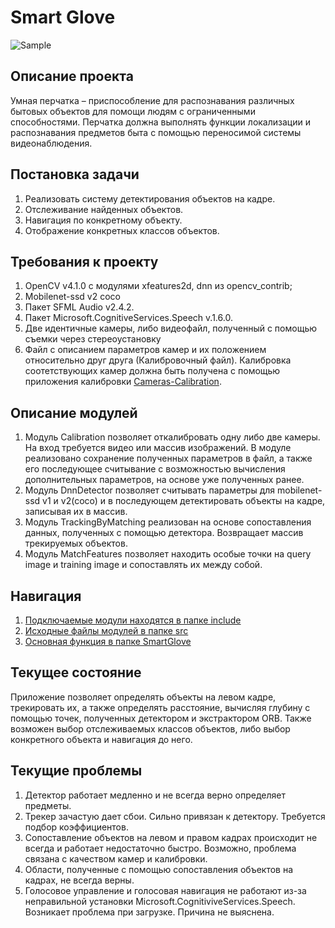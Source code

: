 # Smart Glove

![Sample](data/gif/sample.gif)

## Описание проекта

Умная перчатка – приспособление для распознавания различных бытовых объектов для помощи людям с ограниченными способностями. Перчатка должна выполнять функции локализации и распознавания предметов быта с помощью переносимой системы видеонаблюдения.

## Постановка задачи

1. Реализовать систему детектирования объектов на кадре.
2. Отслеживание найденных объектов.
3. Навигация по конкретному объекту. 
4. Отображение конкретных классов объектов.

## Требования к проекту

1. OpenCV v4.1.0 с модулями xfeatures2d, dnn из opencv_contrib;
2. Mobilenet-ssd v2 coco
2. Пакет SFML Audio v2.4.2.
3. Пакет Microsoft.CognitiveServices.Speech v.1.6.0.
4. Две идентичные камеры, либо видеофайл, полученный с помощью съемки через стереоустановку
5. Файл с описанием параметров камер и их положением относительно друг друга (Калибровочный файл). Калибровка соотетствующих камер должна быть получена с помощью приложения калибровки [Cameras-Calibration](https://github.com/golubevdmi/Cameras-calibration).
  
## Описание модулей

1. Модуль Calibration позволяет откалибровать одну либо две камеры. На вход требуется видео или массив изображений. В модуле реализовано сохранение полученных параметров в файл, а также его последующее считывание с возможностью вычисления дополнительных параметров, на основе уже полученных ранее.
2. Модуль DnnDetector позволяет считывать параметры для mobilenet-ssd v1 и v2(coco) и в последующем детектировать объекты на кадре, записывая их в массив.
3. Модуль TrackingByMatching реализован на основе сопоставления данных, полученных с помощью детектора. Возвращает массив трекируемых объектов.
4. Модуль MatchFeatures позволяет находить особые точки на query image и training image и сопоставлять их между собой.

## Навигация

1. [Подключаемые модули находятся в папке include](include/)
2. [Исходные файлы модулей в папке src](src/)
3. [Основная функция в папке SmartGlove](SmartGlove/)

## Текущее состояние

Приложение позволяет определять объекты на левом кадре, трекировать их, а также определять расстояние, вычисляя глубину с помощью точек, полученных детектором и экстрактором ORB. Также возможен выбор отслеживаемых классов объектов, либо выбор конкретного объекта и навигация до него.

## Текущие проблемы

1. Детектор работает медленно и не всегда верно определяет предметы.
2. Трекер зачастую дает сбои. Сильно привязан к детектору. Требуется подбор коэффициентов.
3. Сопоставление объектов на левом и правом кадрах происходит не всегда и работает недостаточно быстро. Возможно, проблема связана с качеством камер и калибровки.
4. Области, полученные с помощью сопоставления объектов на кадрах, не всегда верны.
5. Голосовое управление и голосовая навигация не работают из-за неправильной установки Microsoft.CognitiviveServices.Speech. Возникает проблема при загрузке. Причина не выяснена.
